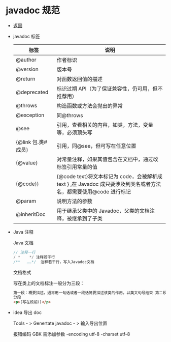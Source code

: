 # javadoc 规范

- [返回](./README.md)
- javadoc 标签

  | 标签               | 说明                                                                                                              |
  | ------------------ | ----------------------------------------------------------------------------------------------------------------- |
  | @author            | 作者标识                                                                                                          |
  | @version           | 版本号                                                                                                            |
  | @return            | 对函数返回值的描述                                                                                                |
  | @deprecated        | 标识过期 API（为了保证兼容性，仍可用，但不推荐用）                                                                |
  | @throws            | 构造函数或方法会抛出的异常                                                                                        |
  | @exception         | 同@throws                                                                                                         |
  | @see               | 引用，查看相关的内容，如类，方法，变量等，必须顶头写                                                              |
  | {@link 包.类#成员} | 引用，同@see，但可写在任意位置                                                                                    |
  | {@value}           | 对常量注释，如果其值包含在文档中，通过改标签引用常量的值                                                          |
  | {@code}}           | {@code text}将文本标记为 code，会被解析成 text } ,在 Javadoc 成只要涉及到类名或者方法名，都需要使用@code 进行标记 |
  | @param             | 说明方法的参数                                                                                                    |
  | @inheritDoc        | 用于继承父类中的 Javadoc，父类的文档注释，被继承到了子类                                                          |

- Java 注释

  Java 文档

  ```java
  // 注释一行
  / *    */ 注释若干行
  /**   ……*/  注释若干行，写入Javadoc文档
  ```

  文档格式

  写在类上的文档标注一般分为三段：

  ```html
  第一段：概要描述，通常用一句话或者一段话简要描述该类的作用，以英文句号结束 第二段：详细描述，通常用一段或者多段话来详细描述该类的作用，一般每段话都以英文句号作为结束 第三段：文档标注，用于标注作者，创建时间，参阅类等信息 生成文档是HTML格式。 换行<br />
  分段
  <p>(写在段前）)</p>
  ```

- idea 导出 doc

  Tools - > Genertate javadoc - > 输入导出位置

  报错编码 GBK 需添加参数 -encoding utf-8 -charset utf-8
